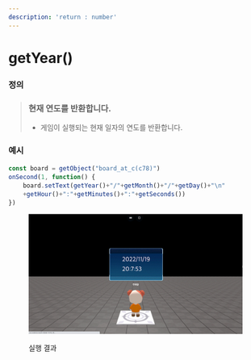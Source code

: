 ```yaml
---
description: 'return : number'
---
```


# getYear()

### 정의

> ### 현재 연도를 반환합니다.
>
> * 게임이 실행되는 현재 일자의 연도를 반환합니다.



### 예시

```javascript
const board = getObject("board_at_c(c78)")
onSecond(1, function() {
    board.setText(getYear()+"/"+getMonth()+"/"+getDay()+"\n"
    +getHour()+":"+getMinutes()+":"+getSeconds())
})
```

<figure><img src="../../../.gitbook/assets/화면_기록_2022-12-19_오후_8_07_44_AdobeExpress.gif" alt=""><figcaption><p>실행 결과</p></figcaption></figure>
